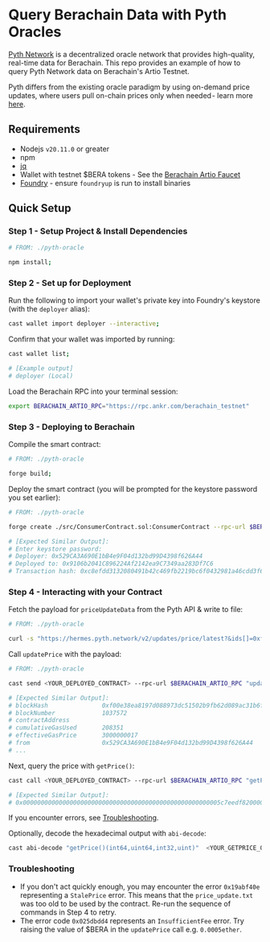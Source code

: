 # Query Berachain Data with Pyth Oracles

[Pyth Network](https://pyth.network/) is a decentralized oracle network that provides high-quality, real-time data for Berachain. This repo provides an example of how to query Pyth Network data on Berachain's Artio Testnet.

Pyth differs from the existing oracle paradigm by using on-demand price updates, where users pull on-chain prices only when needed - learn more [here](https://pyth.network/blog/pyth-a-new-model-to-the-price-oracle).

## Requirements

- Nodejs `v20.11.0` or greater
- npm
- [jq ](https://jqlang.github.io/jq/download/)
- Wallet with testnet $BERA tokens - See the [Berachain Artio Faucet](https://artio.faucet.berachain.com)
- [Foundry](https://book.getfoundry.sh/getting-started/installation) - ensure `foundryup` is run to install binaries

## Quick Setup

### Step 1 - Setup Project & Install Dependencies

```bash
# FROM: ./pyth-oracle

npm install;
```

### Step 2 - Set up for Deployment

Run the following to import your wallet's private key into Foundry's keystore (with the `deployer` alias):

```bash
cast wallet import deployer --interactive;
```

Confirm that your wallet was imported by running:

```bash
cast wallet list;

# [Example output]
# deployer (Local)
```

Load the Berachain RPC into your terminal session:

```bash
export BERACHAIN_ARTIO_RPC="https://rpc.ankr.com/berachain_testnet"
```

### Step 3 - Deploying to Berachain

Compile the smart contract:

```bash
# FROM: ./pyth-oracle

forge build;
```

Deploy the smart contract (you will be prompted for the keystore password you set earlier):

```bash
# FROM: ./pyth-oracle

forge create ./src/ConsumerContract.sol:ConsumerContract --rpc-url $BERACHAIN_ARTIO_RPC --account deployer

# [Expected Similar Output]:
# Enter keystore password:
# Deployer: 0x529CA3A690E1bB4e9F04d132bd99D4398f626A44
# Deployed to: 0x9106b2041C896224Af2142ea9C7349aa283Df7C6
# Transaction hash: 0xc8efdd3132080491b42c469fb2219bc6f0432981a46cdd3f6ae73b9e834ff4e4
```

### Step 4 - Interacting with your Contract

Fetch the payload for `priceUpdateData` from the Pyth API & write to file:

```bash
# FROM: ./pyth-oracle

curl -s "https://hermes.pyth.network/v2/updates/price/latest?&ids[]=0xff61491a931112ddf1bd8147cd1b641375f79f5825126d665480874634fd0ace" | jq -r ".binary.data[0]" > price_update.txt
```

Call `updatePrice` with the payload:

```bash
# FROM: ./pyth-oracle

cast send <YOUR_DEPLOYED_CONTRACT> --rpc-url $BERACHAIN_ARTIO_RPC "updatePrice(bytes[])"  "[0x`cat price_update.txt`]" --account deployer --value 0.0001ether

# [Expected Similar Output]:
# blockHash               0xf00e38ea8197d088973dc51502b9fb62d089ac31b6fe01002e83a969e9c05f93
# blockNumber             1037572
# contractAddress
# cumulativeGasUsed       208351
# effectiveGasPrice       3000000017
# from                    0x529CA3A690E1bB4e9F04d132bd99D4398f626A44
# ...
```

Next, query the price with `getPrice()`:

```bash
cast call <YOUR_DEPLOYED_CONTRACT> --rpc-url $BERACHAIN_ARTIO_RPC "getPrice()"

# [Expected Similar Output]:
# 0x0000000000000000000000000000000000000000000000000000005c7eedf820000000000000000000000000000000000000000000000000000000000eb29f7bfffffffffffffffffffffffffffffffffffffffffffffffffffffffffffffff80000000000000000000000000000000000000000000000000000000065f256b1
```

If you encounter errors, see [Troubleshooting](#troubleshooting).

Optionally, decode the hexadecimal output with `abi-decode`:

```bash
cast abi-decode "getPrice()(int64,uint64,int32,uint)"  <YOUR_GETPRICE_OUTPUT>
```

### Troubleshooting

- If you don't act quickly enough, you may encounter the error `0x19abf40e` representing a `StalePrice` error. This means that the `price_update.txt` was too old to be used by the contract. Re-run the sequence of commands in Step 4 to retry.
- The error code `0x025dbdd4` represents an `InsufficientFee` error. Try raising the value of $BERA in the `updatePrice` call e.g. `0.0005ether`.
